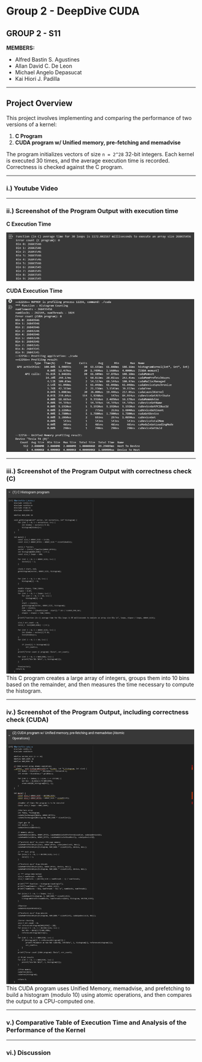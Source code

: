 # **Group 2 - DeepDive CUDA**
## **GROUP 2 - S11**

**MEMBERS:**

- Alfred Bastin S. Agustines
- Allan David C. De Leon
- Michael Angelo Depasucat
- Kai Hiori J. Padilla

---

## **Project Overview**
This project involves implementing and comparing the performance of two versions of a kernel:
1. **C Program**
2. **CUDA program w/ Unified memory, pre-fetching and memadvise**

The program initializes vectors of size `n = 2^28` 32-bit integers. Each kernel is executed 30 times, and the average execution time is recorded. Correctness is checked against the C program.

---
### **i.) Youtube Video**

---
### **ii.) Screenshot of the Program Output with execution time**
**C Execution Time**  

<img src="https://github.com/MichaelGelo/GRP2_DeepDive__CUDA/blob/252feb7ff649c8556b1e3b1b5944f6ea615aef71/exec_times/c_time.png" alt="image alt" width="500"/>

**CUDA Execution Time**  

<img src="https://github.com/MichaelGelo/GRP2_DeepDive__CUDA/blob/ca17d500afcea7afbcf1ded3e9e5712282da7a95/exec_times/cuda_time.png" alt="image alt" width="500"/>

---
### **iii.) Screenshot of the Program Output with correctness check (C)**

<img src="https://github.com/MichaelGelo/GRP2_DeepDive__CUDA/blob/9324767d17656cb57332c09564ae6e22a9b3edfb/exec_times/c_code.png" alt="image alt" width="500"/>
This C program creates a large array of integers, groups them into 10 bins based on the remainder, and then measures the time necessary to compute the histogram.

---
### **iv.) Screenshot of the Program Output, including correctness check (CUDA)**

<img src="https://github.com/MichaelGelo/GRP2_DeepDive__CUDA/blob/9324767d17656cb57332c09564ae6e22a9b3edfb/exec_times/cuda_code.png" alt="image alt" width="500"/>
This CUDA program uses Unified Memory, memadvise, and prefetching to build a histogram (modulo 10) using atomic operations, and then compares the output to a CPU-computed one.

---
### **v.) Comparative Table of Execution Time and Analysis of the Performance of the Kernel**

---
### **vi.) Discussion**
